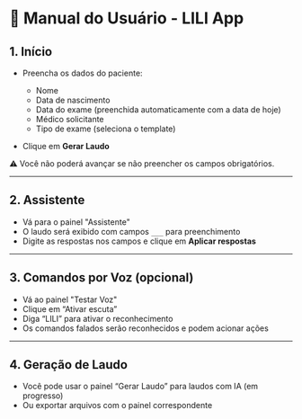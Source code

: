 # 📘 Manual do Usuário - LILI App

## 1. Início

- Preencha os dados do paciente:
  - Nome
  - Data de nascimento
  - Data do exame (preenchida automaticamente com a data de hoje)
  - Médico solicitante
  - Tipo de exame (seleciona o template)

- Clique em **Gerar Laudo**

⚠️ Você não poderá avançar se não preencher os campos obrigatórios.

---

## 2. Assistente

- Vá para o painel "Assistente"
- O laudo será exibido com campos `___` para preenchimento
- Digite as respostas nos campos e clique em **Aplicar respostas**

---

## 3. Comandos por Voz (opcional)

- Vá ao painel "Testar Voz"
- Clique em “Ativar escuta”
- Diga “LILI” para ativar o reconhecimento
- Os comandos falados serão reconhecidos e podem acionar ações

---

## 4. Geração de Laudo

- Você pode usar o painel “Gerar Laudo” para laudos com IA (em progresso)
- Ou exportar arquivos com o painel correspondente